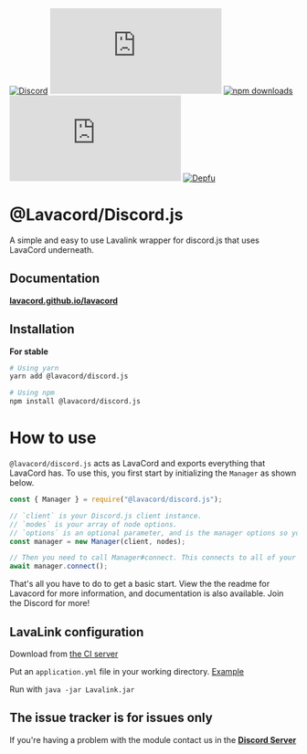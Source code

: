 [![Discord](https://discordapp.com/api/guilds/323779330033319941/embed.png)](https://discord.gg/wXrjZmV)
[![npm (scoped)](https://img.shields.io/npm/v/@lavacord/discord.js?label=npm%20version)](https://www.npmjs.com/package/@lavacord/discord.js)
[![npm downloads](https://img.shields.io/npm/dt/@lavacord/discord.js.svg?label=total%20downloads)](https://www.npmjs.com/package/@lavacord/discord.js)
[![GitHub](https://img.shields.io/github/license/lavacord/discord.js)](https://github.com/lavacord/discord.js/)
[![Depfu](https://badges.depfu.com/badges/c1805ab948c37b19d3bd3d49256c3987/overview.svg)](https://depfu.com/github/lavacord/discord.js?project_id=11809)

# @Lavacord/Discord.js
A simple and easy to use Lavalink wrapper for discord.js that uses LavaCord underneath.

## Documentation
[**lavacord.github.io/lavacord**](https://lavacord.github.io/Lavacord/)

## Installation

**For stable**
```bash
# Using yarn
yarn add @lavacord/discord.js

# Using npm
npm install @lavacord/discord.js
```

# How to use
`@lavacord/discord.js` acts as LavaCord and exports everything that LavaCord has.
To use this, you first start by initializing the `Manager` as shown below.

```javascript
const { Manager } = require("@lavacord/discord.js");

// `client` is your Discord.js client instance.
// `modes` is your array of node options.
// `options` is an optional parameter, and is the manager options so you can pass your user id and shard count manually if you want to
const manager = new Manager(client, nodes);

// Then you need to call Manager#connect. This connects to all of your Lavalink Nodes so the library can function. The function returns a Promise which you want to handle
await manager.connect();
```

That's all you have to do to get a basic start.
View the the readme for Lavacord for more information, and documentation is also available. Join the Discord for more!

## LavaLink configuration
Download from [the CI server](https://ci.fredboat.com/viewLog.html?buildId=lastSuccessful&buildTypeId=Lavalink_Build&tab=artifacts&guest=1)

Put an `application.yml` file in your working directory. [Example](https://github.com/Frederikam/Lavalink/blob/master/LavalinkServer/application.yml.example)

Run with `java -jar Lavalink.jar`

## The issue tracker is for issues only
If you're having a problem with the module contact us in the [**Discord Server**](https://discord.gg/wXrjZmV)
